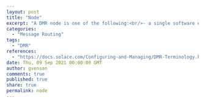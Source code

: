 ```yaml
---
layout: post
title: "Node"
excerpt: "A DMR node is one of the following:<br/>- a single software event broker<br/>- a High Availability (HA) group of software event brokers.<br/>- a single appliance<br/>- an HA (active / standby) pair of appliances<br/>- a PubSub+ Cloud event broker service"
categories:
  - "Message Routing"
tags:
  - "DMR"
references:
  - "https://docs.solace.com/Configuring-and-Managing/DMR-Terminology.htm"
date: Thu, 09 Sep 2021 00:00:00 GMT
author: gvensan
comments: true
published: true
share: true
permalink: node
---
```

